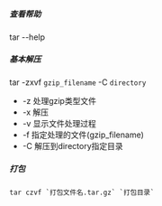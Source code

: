 ##### 查看帮助
tar --help

##### 基本解压
tar -zxvf `gzip_filename` -C `directory`

- -z 处理gzip类型文件
- -x 解压
- -v 显示文件处理过程
- -f 指定处理的文件(gzip_filename)
- -C 解压到directory指定目录

##### 打包
    tar czvf `打包文件名.tar.gz` `打包目录`